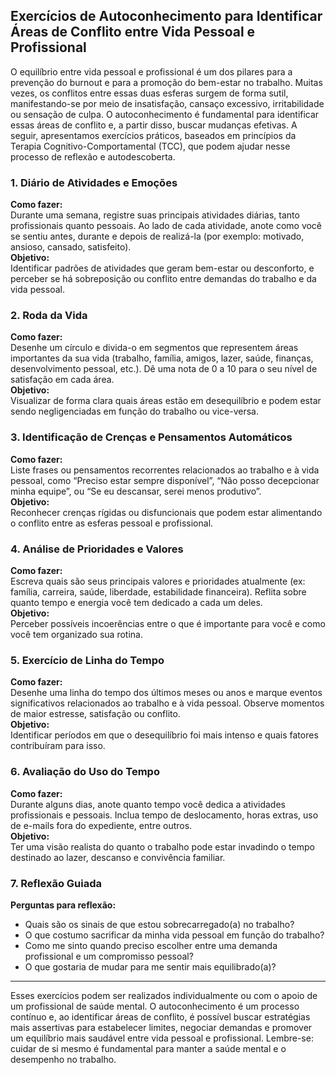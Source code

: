 
## Exercícios de Autoconhecimento para Identificar Áreas de Conflito entre Vida Pessoal e Profissional

O equilíbrio entre vida pessoal e profissional é um dos pilares para a prevenção do burnout e para a promoção do bem-estar no trabalho. Muitas vezes, os conflitos entre essas duas esferas surgem de forma sutil, manifestando-se por meio de insatisfação, cansaço excessivo, irritabilidade ou sensação de culpa. O autoconhecimento é fundamental para identificar essas áreas de conflito e, a partir disso, buscar mudanças efetivas. A seguir, apresentamos exercícios práticos, baseados em princípios da Terapia Cognitivo-Comportamental (TCC), que podem ajudar nesse processo de reflexão e autodescoberta.

### 1. Diário de Atividades e Emoções

**Como fazer:**  
Durante uma semana, registre suas principais atividades diárias, tanto profissionais quanto pessoais. Ao lado de cada atividade, anote como você se sentiu antes, durante e depois de realizá-la (por exemplo: motivado, ansioso, cansado, satisfeito).  
**Objetivo:**  
Identificar padrões de atividades que geram bem-estar ou desconforto, e perceber se há sobreposição ou conflito entre demandas do trabalho e da vida pessoal.

### 2. Roda da Vida

**Como fazer:**  
Desenhe um círculo e divida-o em segmentos que representem áreas importantes da sua vida (trabalho, família, amigos, lazer, saúde, finanças, desenvolvimento pessoal, etc.). Dê uma nota de 0 a 10 para o seu nível de satisfação em cada área.  
**Objetivo:**  
Visualizar de forma clara quais áreas estão em desequilíbrio e podem estar sendo negligenciadas em função do trabalho ou vice-versa.

### 3. Identificação de Crenças e Pensamentos Automáticos

**Como fazer:**  
Liste frases ou pensamentos recorrentes relacionados ao trabalho e à vida pessoal, como “Preciso estar sempre disponível”, “Não posso decepcionar minha equipe”, ou “Se eu descansar, serei menos produtivo”.  
**Objetivo:**  
Reconhecer crenças rígidas ou disfuncionais que podem estar alimentando o conflito entre as esferas pessoal e profissional.

### 4. Análise de Prioridades e Valores

**Como fazer:**  
Escreva quais são seus principais valores e prioridades atualmente (ex: família, carreira, saúde, liberdade, estabilidade financeira). Reflita sobre quanto tempo e energia você tem dedicado a cada um deles.  
**Objetivo:**  
Perceber possíveis incoerências entre o que é importante para você e como você tem organizado sua rotina.

### 5. Exercício de Linha do Tempo

**Como fazer:**  
Desenhe uma linha do tempo dos últimos meses ou anos e marque eventos significativos relacionados ao trabalho e à vida pessoal. Observe momentos de maior estresse, satisfação ou conflito.  
**Objetivo:**  
Identificar períodos em que o desequilíbrio foi mais intenso e quais fatores contribuíram para isso.

### 6. Avaliação do Uso do Tempo

**Como fazer:**  
Durante alguns dias, anote quanto tempo você dedica a atividades profissionais e pessoais. Inclua tempo de deslocamento, horas extras, uso de e-mails fora do expediente, entre outros.  
**Objetivo:**  
Ter uma visão realista do quanto o trabalho pode estar invadindo o tempo destinado ao lazer, descanso e convivência familiar.

### 7. Reflexão Guiada

**Perguntas para reflexão:**  
- Quais são os sinais de que estou sobrecarregado(a) no trabalho?  
- O que costumo sacrificar da minha vida pessoal em função do trabalho?  
- Como me sinto quando preciso escolher entre uma demanda profissional e um compromisso pessoal?  
- O que gostaria de mudar para me sentir mais equilibrado(a)?

---

Esses exercícios podem ser realizados individualmente ou com o apoio de um profissional de saúde mental. O autoconhecimento é um processo contínuo e, ao identificar áreas de conflito, é possível buscar estratégias mais assertivas para estabelecer limites, negociar demandas e promover um equilíbrio mais saudável entre vida pessoal e profissional. Lembre-se: cuidar de si mesmo é fundamental para manter a saúde mental e o desempenho no trabalho.
```

